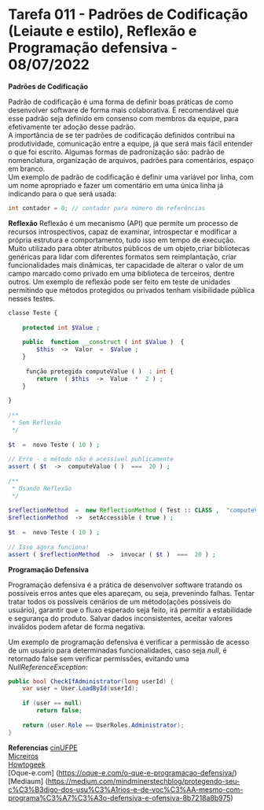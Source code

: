 # Tarefa 011 - Padrões de Codificação (Leiaute e estilo), Reflexão e Programação defensiva - 08/07/2022

**Padrões de Codificação**

Padrão de codificação é uma forma de definir boas práticas de como desenvolver software de forma mais colaborativa. É recomendável que esse padrão seja definido em consenso com membros da equipe, para efetivamente ter adoção desse padrão.  
A importância de se ter padrões de codificação definidos contribui na produtividade, comunicação entre a equipe, já que será mais fácil entender o que foi escrito. Algumas formas de padronização são: padrão de nomenclatura, organização de arquivos, padrões para comentários, espaço em branco.  
Um exemplo de padrão de codificação é definir uma variável por linha, com um nome apropriado  e fazer um comentário em uma única linha já indicando para o que será usada:
``` C
int contador = 0; // contador para número de referências 
```

**Reflexão**
Reflexão é um mecanismo (API) que permite um processo de recursos introspectivos, capaz de examinar, introspectar e modificar a própria estrutura e comportamento, tudo isso em tempo de execução. Muito utilizado para obter atributos públicos de um objeto,criar bibliotecas genéricas para lidar com diferentes formatos sem reimplantação, criar funcionalidades mais dinâmicas, ter capacidade de alterar o valor de um campo marcado como privado em uma biblioteca de terceiros, dentre outros.
Um exemplo de reflexão pode ser feito em teste de unidades permitindo que métodos protegidos ou privados tenham visibilidade pública nesses testes.
``` PHP
classe Teste {
 
    protected int $Value ;
 
    public  function __construct ( int $Value )  { 
        $this  ->  Valor  =  $Value ; 
    }
 
     função protegida computeValue ( )  : int { 
        return  ( $this  ->  Value  *  2 ) ; 
    }
 
}
 
/**
 * Sem Reflexão
 */
 
$t  =  novo Teste ( 10 ) ;
 
// Erro - o método não é acessível publicamente 
assert ( $t  ->  computeValue ( )  ===  20 ) ;
 
/**
 * Usando Reflexão
 */
 
$reflectionMethod  =  new ReflectionMethod ( Test :: CLASS ,  "computeValue" ) ; 
$reflectionMethod  ->  setAccessible ( true ) ;
 
$t  =  novo Teste ( 10 ) ;
 
// Isso agora funciona! 
assert ( $reflectionMethod  ->  invocar ( $t )  ===  20 ) ;
```

**Programação Defensiva**

Programação defensiva é a prática de desenvolver software tratando os possíveis erros antes que eles apareçam, ou seja, prevenindo falhas. Tentar tratar todos os possíveis cenários de um método(ações possíveis do usuário), garantir que o fluxo esperado seja feito, irá permitir a estabilidade e segurança do produto. Salvar dados inconsistentes, aceitar valores inválidos podem afetar de forma negativa.

Um exemplo de programação defensiva é verificar a permissão de acesso de um usuário para determinadas funcionalidades, caso seja _null_,  é retornado false sem verificar permissões, evitando uma _NullReferenceException_:
``` C#
public bool CheckIfAdministrator(long userId) {
    var user = User.LoadById(userId);
    
    if (user == null)
        return false;
        
    return (user.Role == UserRoles.Administrator);
}
```

**Referencias** 
[cinUFPE](https://www.cin.ufpe.br/~rls2/processo_tg/Metodologia%20S&B/guidances/concepts/coding_standard_C98B0B0.html)  
[Micreiros](https://micreiros.com/padroes-de-codificacao-no-desenvolvimento-de-sistemas/)  
[Howtogeek](https://www.howtogeek.com/devops/what-is-reflection-in-programming/)  
[Oque-e.com] (https://oque-e.com/o-que-e-programacao-defensiva/)  
[Mediaum] (https://medium.com/mindminerstechblog/protegendo-seu-c%C3%B3digo-dos-usu%C3%A1rios-e-de-voc%C3%AA-mesmo-com-programa%C3%A7%C3%A3o-defensiva-e-ofensiva-8b7218a8b975)
